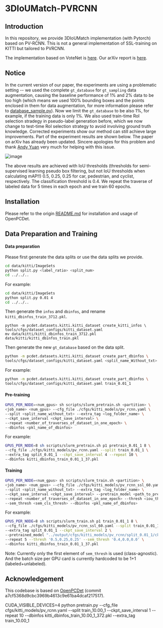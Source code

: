 # 3DIoUMatch-PVRCNN

## Introduction

In this repository, we provide 3DIoUMatch implementation (with Pytorch) based on PV-RCNN. This is not a general implementation of SSL-training on KITTI but tailored to PVRCNN.

The implementation based on VoteNet is [here](https://github.com/THU17cyz/3DIoUMatch). Our arXiv report is [here](https://arxiv.org/abs/2012.04355v3).

## Notice

In the current version of our paper, the experiments are using a problematic setting -- we used the complete `gt_database` for `gt_sampling` data augmentation, causing the baseline performance of 1% and 2% data to be too high (which means we used 100% bounding boxes and the points enclosed in them for data augmentation, for more information please refer to [database_sample.py](https://github.com/open-mmlab/OpenPCDet/blob/master/pcdet/datasets/augmentor/database_sampler.py)). Now we limit the `gt_database` to be also 1%, for example, if the training data is only 1%. We also used train-time RoI selection stradegy in pseudo-label generation before, which we now change to test-time RoI selection strategy to avoid involving ground truth knowledge. Corrected experiments show our method can still achieve large improvements. Part of the experiment results are shown below. The paper on arXiv has already been updated. Sincere apologies for this problem and thank [Andy Yuan](https://github.com/AndyYuan96) very much for helping with this issue.

![image](https://user-images.githubusercontent.com/52420115/122535862-8873fe00-d056-11eb-9ad3-bd41d76f6af9.png) 

The above results are achieved with IoU thresholds (thresholds for semi-supervised learning pseudo box filtering, but not IoU thresholds when calculating mAP!!) 0.5, 0.25, 0.25 for car, pedestrian, and cyclist, respectively. The classification threshold is 0.4. We repeat the traverse of labeled data for 5 times in each epoch and we train 60 epochs.


## Installation

Please refer to the origin [README.md](./README_OpenPCDet.md) for installation and usage of OpenPCDet.

## Data Preparation and Training

#### Data preparation

Please first generate the data splits or use the data splits we provide.

```bash
cd data/kitti/ImageSets
python split.py <label_ratio> <split_num>
cd ../../..
```

For example:

```bash
cd data/kitti/ImageSets
python split.py 0.01 4
cd ../../..
```

Then generate the `infos` and `dbinfos`, and rename `kitti_dbinfos_train_3712.pkl`.

```
python -m pcdet.datasets.kitti.kitti_dataset create_kitti_infos \
tools/cfgs/dataset_configs/kitti_dataset.yaml
mv data/kitti/kitti_dbinfos_train_3712.pkl data/kitti/kitti_dbinfos_train.pkl
```

Then generate the new `gt_database` based on the data split.

```bash
python -m pcdet.datasets.kitti.kitti_dataset create_part_dbinfos \
tools/cfgs/dataset_configs/kitti_dataset.yaml <split_name_Without_txt>
```

For example:

```bash
python -m pcdet.datasets.kitti.kitti_dataset create_part_dbinfos \
tools/cfgs/dataset_configs/kitti_dataset.yaml train_0.01_1
```

#### Pre-training

```bash
GPUS_PER_NODE=<num_gpus> sh scripts/slurm_pretrain.sh <partition> \
<job_name> <num_gpus> --cfg_file ./cfgs/kitti_models/pv_rcnn.yaml \
--split <split_name_without_txt> --extra_tag <log_folder_name> \
--ckpt_save_interval <ckpt_save_interval> \
--repeat <number_of_traverses_of_dataset_in_one_epoch> \
--dbinfos <pkl_name_of_dbinfos>
```

For example:

```bash
GPUS_PER_NODE=8 sh scripts/slurm_pretrain.sh p1 pretrain_0.01_1 8 \
--cfg_file ./cfgs/kitti_models/pv_rcnn.yaml --split train_0.01_1 \
--extra_tag split_0.01_1 --ckpt_save_interval 4 --repeat 10 \
--dbinfos kitti_dbinfos_train_0.01_1_37.pkl
```

#### Training

```bash
GPUS_PER_NODE=<num_gpus> sh scripts/slurm_train.sh <partition> \
<job_name> <num_gpus> --cfg_file ./cfgs/kitti_models/pv_rcnn_ssl_60.yaml \
--split <split_name_without_txt> --extra_tag <log_folder_name> \
--ckpt_save_interval <ckpt_save_interval> --pretrain_model <path_to_pretrain_model> \
--repeat <number_of_traverses_of_dataset_in_one_epoch> --thresh <iou_thresh> \
--sem_thresh <sem_cls_thresh> --dbinfos <pkl_name_of_dbinfos>
```

For example:

```bash
GPUS_PER_NODE=8 sh scripts/slurm_train.sh p1 train_0.01_1 8 \
--cfg_file ./cfgs/kitti_models/pv_rcnn_ssl_60.yaml --split train_0.01_1 \
--extra_tag split_0.01_1 --ckpt_save_interval 2 \
--pretrained_model "../output/cfgs/kitti_models/pv_rcnn/split_0.01_1/ckpt/checkpoint_epoch_80.pth" \
--repeat 5 --thresh '0.5,0.25,0.25' --sem_thresh '0.4,0.0,0.0' \
--dbinfos kitti_dbinfos_train_0.01_1_37.pkl
```

Note: Currently only the first element of `sem_thresh` is used (class-agnostic). And the batch size per GPU card is currently hardcoded to be 1+1 (labeled+unlabeled).

## Acknowledgement

This codebase is based on [OpenPCDet](https://github.com/open-mmlab/OpenPCDet) (commit a7cf5368d9cbc3969b4613c9e61ba4dcaf217517).


CUDA_VISIBLE_DEVICES=4 python pretrain.py  --cfg_file cfgs/kitti_models/pv_rcnn.yaml  --split train_10.00_1 --ckpt_save_interval 1 --repeat 10 --dbinfos kitti_dbinfos_train_10.00_1_372.pkl --extra_tag train_10.00_1
